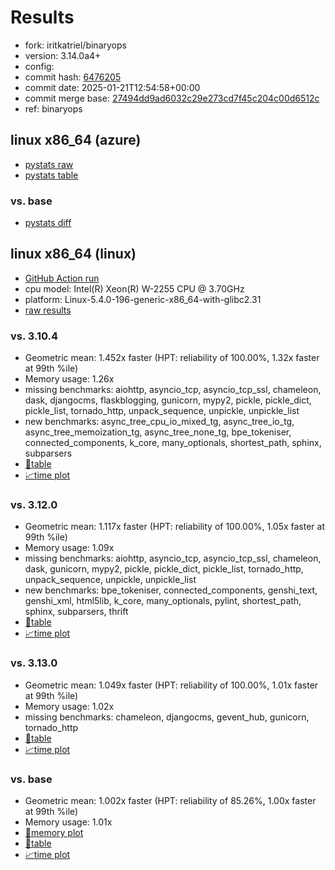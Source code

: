 # Results

- fork: iritkatriel/binaryops
- version: 3.14.0a4+
- config: 
- commit hash: [6476205](https://github.com/iritkatriel/cpython/commit/6476205)
- commit date: 2025-01-21T12:54:58+00:00
- commit merge base: [27494dd9ad6032c29e273cd7f45c204c00d6512c](https://github.com/python/cpython/commit/27494dd9ad6032c29e273cd7f45c204c00d6512c)
- ref: binaryops

## linux x86_64 (azure)

- [pystats raw](bm-20250121-azure-x86_64-iritkatriel-binaryops-3.14.0a4%2B-6476205-pystats.json)
- [pystats table](bm-20250121-azure-x86_64-iritkatriel-binaryops-3.14.0a4%2B-6476205-pystats.md)

### vs. base

- [pystats diff](bm-20250121-azure-x86_64-iritkatriel-binaryops-3.14.0a4%2B-6476205-pystats-vs-base.md)

## linux x86_64 (linux)

- [GitHub Action run](https://github.com/faster-cpython/benchmarking/actions/runs/12887427949)
- cpu model: Intel(R) Xeon(R) W-2255 CPU @ 3.70GHz
- platform: Linux-5.4.0-196-generic-x86_64-with-glibc2.31
- [raw results](bm-20250121-linux-x86_64-iritkatriel-binaryops-3.14.0a4%2B-6476205.json)

### vs. 3.10.4

- Geometric mean: 1.452x faster (HPT: reliability of 100.00%, 1.32x faster at 99th %ile)
- Memory usage: 1.26x
- missing benchmarks: aiohttp, asyncio_tcp, asyncio_tcp_ssl, chameleon, dask, djangocms, flaskblogging, gunicorn, mypy2, pickle, pickle_dict, pickle_list, tornado_http, unpack_sequence, unpickle, unpickle_list
- new benchmarks: async_tree_cpu_io_mixed_tg, async_tree_io_tg, async_tree_memoization_tg, async_tree_none_tg, bpe_tokeniser, connected_components, k_core, many_optionals, shortest_path, sphinx, subparsers
- [📄table](bm-20250121-linux-x86_64-iritkatriel-binaryops-3.14.0a4%2B-6476205-vs-3.10.4.md)
- [📈time plot](bm-20250121-linux-x86_64-iritkatriel-binaryops-3.14.0a4%2B-6476205-vs-3.10.4.svg)

### vs. 3.12.0

- Geometric mean: 1.117x faster (HPT: reliability of 100.00%, 1.05x faster at 99th %ile)
- Memory usage: 1.09x
- missing benchmarks: aiohttp, asyncio_tcp, asyncio_tcp_ssl, chameleon, dask, gunicorn, mypy2, pickle, pickle_dict, pickle_list, tornado_http, unpack_sequence, unpickle, unpickle_list
- new benchmarks: bpe_tokeniser, connected_components, genshi_text, genshi_xml, html5lib, k_core, many_optionals, pylint, shortest_path, sphinx, subparsers, thrift
- [📄table](bm-20250121-linux-x86_64-iritkatriel-binaryops-3.14.0a4%2B-6476205-vs-3.12.0.md)
- [📈time plot](bm-20250121-linux-x86_64-iritkatriel-binaryops-3.14.0a4%2B-6476205-vs-3.12.0.svg)

### vs. 3.13.0

- Geometric mean: 1.049x faster (HPT: reliability of 100.00%, 1.01x faster at 99th %ile)
- Memory usage: 1.02x
- missing benchmarks: chameleon, djangocms, gevent_hub, gunicorn, tornado_http
- [📄table](bm-20250121-linux-x86_64-iritkatriel-binaryops-3.14.0a4%2B-6476205-vs-3.13.0.md)
- [📈time plot](bm-20250121-linux-x86_64-iritkatriel-binaryops-3.14.0a4%2B-6476205-vs-3.13.0.svg)

### vs. base

- Geometric mean: 1.002x faster (HPT: reliability of 85.26%, 1.00x faster at 99th %ile)
- Memory usage: 1.01x
- [🧠memory plot](bm-20250121-linux-x86_64-iritkatriel-binaryops-3.14.0a4%2B-6476205-vs-base-mem.svg)
- [📄table](bm-20250121-linux-x86_64-iritkatriel-binaryops-3.14.0a4%2B-6476205-vs-base.md)
- [📈time plot](bm-20250121-linux-x86_64-iritkatriel-binaryops-3.14.0a4%2B-6476205-vs-base.svg)

